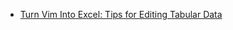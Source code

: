 * [Turn Vim Into Excel: Tips for Editing Tabular Data](http://alangrow.com/blog/turn-vim-into-excel-tips-for-tabular-data-editing)
